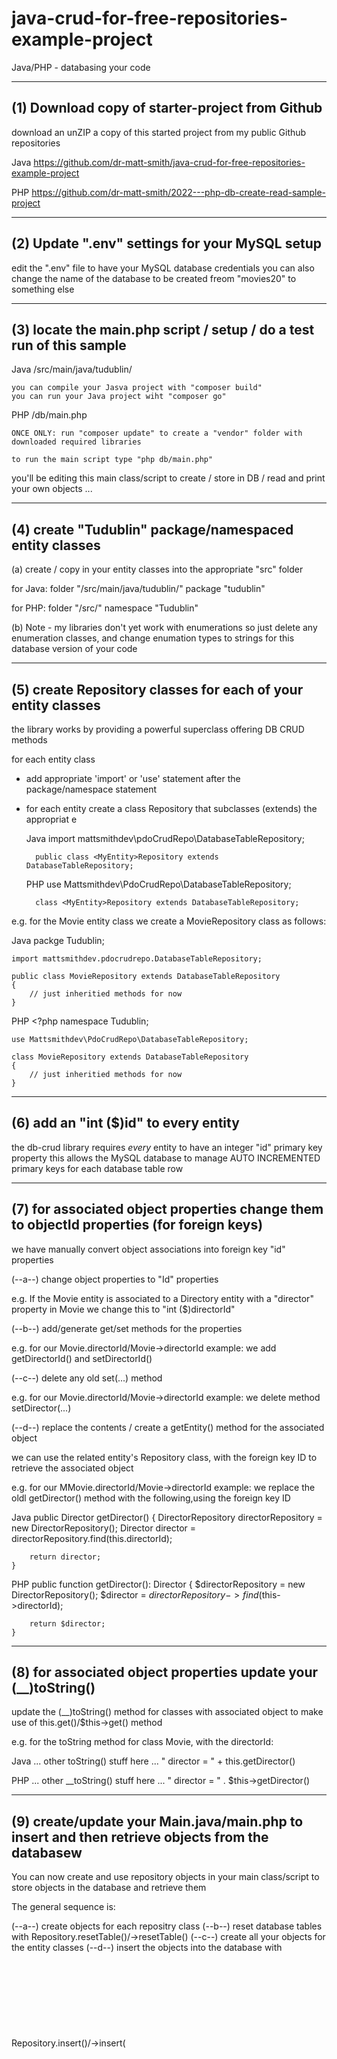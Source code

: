 # java-crud-for-free-repositories-example-project

Java/PHP - databasing your code

---------------------------------------------
(1) Download copy of starter-project from Github
---------------------------------------------

download an unZIP a copy of this started project from my public Github repositories

Java
	https://github.com/dr-matt-smith/java-crud-for-free-repositories-example-project

PHP
	https://github.com/dr-matt-smith/2022---php-db-create-read-sample-project	

---------------------------------------------
(2) Update ".env" settings for your MySQL setup
---------------------------------------------
edit the ".env" file to have your MySQL database credentials
you can also change the name of the database to be created freom "movies20" to something else


---------------------------------------------
(3) locate the main.php script / setup / do a test run of this sample
---------------------------------------------

Java
	/src/main/java/tudublin/

	you can compile your Jasva project with "composer build"
	you can run your Java project wiht "composer go"

PHP
	/db/main.php

	ONCE ONLY: run "composer update" to create a "vendor" folder with downloaded required libraries
	
	to run the main script type "php db/main.php"
	
	
you'll be editing this main class/script to create / store in DB / read and print your own objects ...

---------------------------------------------
(4) create "Tudublin" package/namespaced entity classes
---------------------------------------------

(a)
create / copy in your entity classes into the appropriate "src" folder

for Java:
	folder "/src/main/java/tudublin/" 
	package "tudublin"

for PHP: 
	folder "/src/" 
	namespace "Tudublin"

(b)
Note - my libraries don't yet work with enumerations
so just delete any enumeration classes, and change enumation types to strings for this database version of your code

---------------------------------------------
(5) create Repository classes for each of your entity classes
---------------------------------------------
the library works by providing a powerful superclass offering DB CRUD methods

for each entity class
- add appropriate 'import' or 'use' statement after the package/namespace statement
- for each entity create a class <Entity>Repository that subclasses (extends) the appropriat e


	Java
		import mattsmithdev\pdoCrudRepo\DatabaseTableRepository;	

		public class <MyEntity>Repository extends DatabaseTableRepository;	

	PHP
		use Mattsmithdev\PdoCrudRepo\DatabaseTableRepository;

		class <MyEntity>Repository extends DatabaseTableRepository;	

	
e.g. for the Movie entity class we create a MovieRepository class as follows:

Java
	packge Tudublin;

	import mattsmithdev.pdocrudrepo.DatabaseTableRepository;
	
	public class MovieRepository extends DatabaseTableRepository
	{
		// just inheritied methods for now
	}


PHP
	<?php
	namespace Tudublin;

	use Mattsmithdev\PdoCrudRepo\DatabaseTableRepository;

	class MovieRepository extends DatabaseTableRepository
	{
		// just inheritied methods for now
	}


---------------------------------------------
(6) add an "int ($)id" to every entity
---------------------------------------------
the db-crud library requires _every_ entity to have an integer "id" primary key property
this allows the MySQL database to manage AUTO INCREMENTED primary keys for each database table row

---------------------------------------------
(7) for associated object properties change them to objectId properties (for foreign keys)
---------------------------------------------
we have manually convert object associations into foreign key "id" properties

(--a--)
change object properties to "<object>Id" properties
	
e.g. If the Movie entity is associated to a Directory entity with a "director" property in Movie
we change this to "int ($)directorId"

(--b--)
add/generate get/set methods for the <objectId> properties
	
e.g. for our Movie.directorId/Movie->directorId example: 
	we add getDirectorId() and setDirectorId()
	

(--c--)
delete any old set<Entity>(...) method
	
e.g. for our Movie.directorId/Movie->directorId example: 
	we delete method setDirector(...)
	

(--d--)
replace the contents / create a getEntity() method for the associated object

we can use the related entity's Repository class, with the foreign key ID to retrieve the associated object

e.g. for our MMovie.directorId/Movie->directorId example: 
	we replace the oldl getDirector() method with the following,using the foreign key ID
	
	
Java
    public Director getDirector()
    {
        DirectorRepository directorRepository = new DirectorRepository();
        Director director = directorRepository.find(this.directorId);

        return director;
    }
	
	
PHP	
    public function getDirector(): Director
    {
        $directorRepository = new DirectorRepository();
        $director = $directorRepository->find($this->directorId);

        return $director;
    }

---------------------------------------------
(8) for associated object properties update your (__)toString()
---------------------------------------------	

update the (__)toString() method for classes with associated object to make use of this.get<Object>()/$this->get<Object>() method

e.g. for the toString method for class Movie, with the directorId: 

Java
	... other toString() stuff here ...
	" director = " + this.getDirector()

PHP
	... other __toString() stuff here ...
	" director = " . $this->getDirector()
	


---------------------------------------------
(9) create/update your Main.java/main.php to insert and then retrieve objects from the databasew
---------------------------------------------	

You can now create and use repository objects in your main class/script to store objects in the database and retrieve them

The general sequence is:

(--a--) create objects for each repositry class
(--b--) reset database tables with <entity>Repository.resetTable()/->resetTable()
(--c--) create all your objects for the entity classes
(--d--) insert the objects into the database with <entity>Repository.insert(<object>)/->insert(<object>)
(--e--) retreive an array of all objecss for _each_ entity with <arrayVariale> = <entity>Repository.findAll()/->insert(<object>)
(--f--) use a for/foreach-loop to loop to print out each object via its toString

Examples:

Java
    LecturerRepository lecturerRepository = new LecturerRepository();
    lecturerRepository.resetTable();

    Lecturer lecturer1 = new Lecturer();
    lecturer1.setName("matt");
    lecturerRepository.insert(lecturer1);

    Lecturer lecturer2 = new Lecturer();
    lecturer2.setName("jojo");
    lecturerRepository.insert(lecturer2);

    System.out.println("-- lecturers --");
    Lecturer[] lecturers = lecturerRepository.findAll(Lecturer.class);
    for (Lecturer lecturer : lecturers) {
        System.out.println(lecturer);
    }

PHP
	<?php
	require_once __DIR__ . '/../vendor/autoload.php';

	use Tudublin\DirectorRepository;
	use Tudublin\Director;

	$director1 = new Director();
	$director1->setName("Matt");
	$directorRepository->insert($director1);

	$director2 = new Director();
	$director2->setName("Jojo");
	$directorRepository->insert($director2);

	$directors = $directorRepository->findAll();
	foreach ($directors as $director) {
	    print $director;
	}





---------------------------------------------
(10) you can add a helper method "createAndInsert(...)" in your repository class
---------------------------------------------	

personally, I like to create and insert it into the database all in one go (a bit like a constructor)

so I add methods like this to my repository classes, which create an object, set the properties and insert the object into the database

Java
	package tudublin;

	import mattsmithdev.pdocrudrepo.DatabaseTableRepository;

	public class LecturerRepository extends DatabaseTableRepository
	{
	    public void createAndInsert(String name)
	    {
	        Lecturer lecturer = new Lecturer();
	        lecturer.setName(name);
	        this.insert(lecturer);
	    }
	}
	

PHP
	<?php
	namespace Tudublin;

	use Mattsmithdev\PdoCrudRepo\DatabaseTableRepository;

	class DirectorRepository extends DatabaseTableRepository
	{
	    public function createAndInsert(string $name)
	    {
	        $d = new Director();
	        $d->setName($name);

	        $this->insert($d);
	    }
	}
	
So in our Main/main we can create and insert a new object using the repository object all in one statement:

Java
    lecturerRepository.createAndInsert("Jojo");	
	
PHP
	$directorRepository->createAndInsert("Jojo");
	
